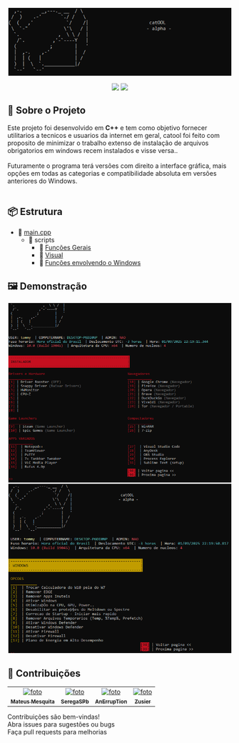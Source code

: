 <p align="center"><img src="https://github.com/mateus0sh/catool/blob/main/image.png" alt="Logo" width="500"/></p>

<p align="center"> <img src="https://img.shields.io/badge/C%2B%2B-00599C?style=for-the-badge&logo=cplusplus&logoColor=white"/> <img src="https://img.shields.io/badge/Windows-0078D6?style=for-the-badge&logo=windows&logoColor=white"/>  </p>

## 📌 Sobre o Projeto
Este projeto foi desenvolvido em **C++** e tem como objetivo fornecer utilitarios a tecnicos e usuarios da internet em geral, catool foi feito com proposito de minimizar o trabalho extenso de instalação de arquivos obrigatorios em windows recem instalados e visse versa..</br></br>
Futuramente o programa terá versões com direito a interface gráfica, mais opções em todas as categorias e compatibilidade absoluta em versões anteriores do Windows.</br></br>

## 📦 Estrutura
  - 📄 [main.cpp](https://github.com/mateus0sh/catool/blob/main/main.cpp)
    - 📂 scripts
      - 📄 [Funções Gerais](https://github.com/mateus0sh/catool/blob/main/scripts/functions.h)
      - 📄 [Visual](https://github.com/mateus0sh/catool/blob/main/scripts/visual.h)
      - 📄 [Funções envolvendo o Windows](https://github.com/mateus0sh/catool/blob/main/scripts/windows.h)

## 🖼️ Demonstração
<p align="center">
  <img src="https://github.com/mateus0sh/catool/blob/main/exemplo1.png" alt="ex2" width="500"/>
  <img src="https://github.com/mateus0sh/catool/blob/main/exemplo2.png" alt="ex3" width="500"/>
</p>

## 🤝 Contribuições
<table>
  <tr>
    <td align="center"><a href="https://github.com/mateus0sh" title="tommy"><img src="https://avatars3.githubusercontent.com/u/203030990" width="100px;" alt="foto"/><br><sub><b>Mateus Mesquita</b></sub></a></td>
    <td align="center"><a href="https://github.com/SeregaSPb" title="tommy"><img src="https://avatars.githubusercontent.com/u/9507865" width="100px;" alt="foto"/><br><sub><b>SeregaSPb</b></sub></a></td>
    <td align="center"><a href="https://github.com/AnErrupTion" title="tommy"><img src="https://avatars.githubusercontent.com/u/49339966" width="100px;" alt="foto"/><br><sub><b>AnErrupTion</b></sub></a></td>
    <td align="center"><a href="https://github.com/Zusier" title="tommy"><img src="https://avatars.githubusercontent.com/u/46111482" width="100px;" alt="foto"/><br><sub><b>Zusier</b></sub></a></td>
  </tr>
</table>

Contribuições são bem-vindas!</br>
Abra issues para sugestões ou bugs</br>
Faça pull requests para melhorias</br>




